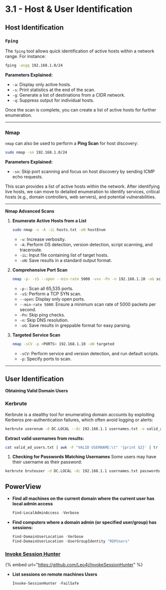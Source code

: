# 3.1 - Host & User Identification

## **Host Identification** <a href="#host-identification" id="host-identification"></a>

### **`Fping`** <a href="#fping" id="fping"></a>

The `fping` tool allows quick identification of active hosts within a network range. For instance:

```bash
fping -asgq 192.168.1.0/24
```

**Parameters Explained:**

* `-a`: Display only active hosts.
* `-s`: Print statistics at the end of the scan.
* `-g`: Generate a list of destinations from a CIDR network.
* `-q`: Suppress output for individual hosts.

Once the scan is complete, you can create a list of active hosts for further enumeration.

***

### **Nmap** <a href="#nmap" id="nmap"></a>

`nmap` can also be used to perform a **Ping Scan** for host discovery:

```bash
sudo nmap -sn 192.168.1.0/24
```

**Parameters Explained:**

* `-sn`: Skip port scanning and focus on host discovery by sending ICMP echo requests.

This scan provides a list of active hosts within the network. After identifying live hosts, we can move to detailed enumeration to identify services, critical hosts (e.g., domain controllers, web servers), and potential vulnerabilities.

***

**Nmap Advanced Scans**

1.  **Enumerate Active Hosts from a List**

    ```bash
    sudo nmap -v -A -iL hosts.txt -oN hostEnum
    ```

    * `-v`: Increase verbosity.
    * `-A`: Perform OS detection, version detection, script scanning, and traceroute.
    * `-iL`: Input file containing list of target hosts.
    * `-oN`: Save results in a standard output format.
2.  **Comprehensive Port Scan**

    ```bash
    nmap -p- -sS --open --min-rate 5000 -vvv -Pn -n 192.168.1.10 -oG scanPorts
    ```

    * `-p-`: Scan all 65,535 ports.
    * `-sS`: Perform a TCP SYN scan.
    * `--open`: Display only open ports.
    * `--min-rate 5000`: Ensure a minimum scan rate of 5000 packets per second.
    * `-Pn`: Skip ping checks.
    * `-n`: Skip DNS resolution.
    * `-oG`: Save results in greppable format for easy parsing.
3.  **Targeted Service Scan**

    ```bash
    nmap -sCV -p <PORTS> 192.168.1.10 -oN targeted
    ```

    * `-sCV`: Perform service and version detection, and run default scripts.
    * `-p`: Specify ports to scan.

***

## **User Identification** <a href="#user-identification" id="user-identification"></a>

**Obtaining Valid Domain Users**

### **Kerbrute**

Kerbrute is a stealthy tool for enumerating domain accounts by exploiting Kerberos pre-authentication failures, which often avoid logging or alerts:

```bash
kerbrute userenum -d DC.LOCAL --dc 192.168.1.1 usernames.txt -o valid_ad_users.txt
```

**Extract valid usernames from results:**

```bash
cat valid_ad_users.txt | awk -F "VALID USERNAME:\t" '{print $2}' | tr -d ' ' | sed '/^$/d' | awk -F '@' '{print $1}' | tee users.txt
```

1. **Checking for Passwords Matching Usernames** Some users may have their username as their password:

```bash
kerbrute bruteuser -d DC.LOCAL -dc 192.168.1.1 usernames.txt passwords.txt
```

## PowerView

*   **Find all machines on the current domain where the current user has local admin access**

    ```powershell
    Find-LocalAdminAccess -Verbose
    ```
*   **Find computers where a domain admin (or specified user/group) has sessions:**

    ```powershell
    Find-DomainUserLocation -Verbose
    Find-DomainUserLocation -UserGroupIdentity "RDPUsers"
    ```



### [Invoke Session Hunter](https://github.com/Leo4j/InvokeSessionHunter)

{% embed url="https://github.com/Leo4j/InvokeSessionHunter" %}

*   **List sessions on remote machines Users**

    ```powershell
    Invoke-SessionHunter -FailSafe
    ```
